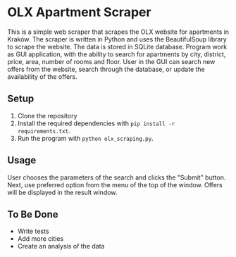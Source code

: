 # OLX Apartment Scraper

This is a simple web scraper that scrapes the OLX website for apartments in Kraków. The scraper is written in Python and
uses the BeautifulSoup library to scrape the website. The data is stored in SQLite database.
Program work as GUI application, with the ability to search for apartments by city, district, price, area, number of rooms and floor.
User in the GUI can search new offers from the website, search through the database, or update the availability of the offers.

## Setup

1. Clone the repository
2. Install the required dependencies with `pip install -r requirements.txt`.
3. Run the program with `python olx_scraping.py`.

## Usage
User chooses the parameters of the search and clicks the "Submit" button. Next, use preferred option from the menu
of the top of the window. Offers will be displayed in the result window.

## To Be Done
- Write tests
- Add more cities
- Create an analysis of the data